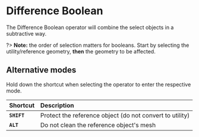 # Difference Boolean

The Difference Boolean operator will combine the select objects in a subtractive way.

?> **Note:** the order of selection matters for booleans. Start by selecting the utility/reference geometry, **then** the geometry to be affected.

## Alternative modes

Hold down the shortcut when selecting the operator to enter the respective mode.

| Shortcut | Description |
| :--- | :--- |
| **`SHIFT`** | Protect the reference object (do not convert to utility) |
| **`ALT`** | Do not clean the reference object's mesh |